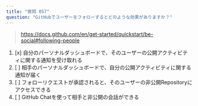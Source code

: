 ```yaml
---
title: "質問 057"
question: "GitHubでユーザーをフォローするとどのような効果がありますか？"
---
```



> https://docs.github.com/en/get-started/quickstart/be-social#following-people
1. [x] 自分のパーソナルダッシュボードで、そのユーザーの公開アクティビティに関する通知を受け取れる
1. [ ] 相手のパーソナルダッシュボードで、自分の公開アクティビティに関する通知が届く
1. [ ] フォローリクエストが承認されると、そのユーザーの非公開Repositoryにアクセスできる
1. [ ] GitHub Chatを使って相手と非公開の会話ができる